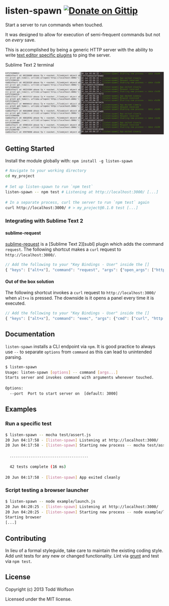 # listen-spawn [![Donate on Gittip](http://badgr.co/gittip/twolfson.png)](https://www.gittip.com/twolfson/)

Start a server to run commands when touched.

It was designed to allow for execution of semi-frequent commands but not on *every* save.

This is accomplished by being a generic HTTP server with the ability to write [text editor specific plugins][plugins] to ping the server.

Sublime Text 2 terminal

![Sublime Text 2][subl-screenshot]

[plugins]: #sublime-text-plugin
[subl-screenshot]: sublime_text_2.png

## Getting Started
Install the module globally with: `npm install -g listen-spawn`

```sh
# Navigate to your working directory
cd my_project

# Set up listen-spawn to run `npm test`
listen-spawn -- npm test # Listening at http://localhost:3000/ [...]

# In a separate process, curl the server to run `npm test` again
curl http://localhost:3000/ # > my_project@0.1.0 test [...]
```

### Integrating with Sublime Text 2
#### sublime-request
[sublime-request][request] is a [Sublime Text 2][subl] plugin which adds the command `request`. The following shortcut makes a `curl` request to `http://localhost:3000/`.

```js
// Add the following to your "Key Bindings - User" inside the []
{ "keys": ["alt+x"], "command": "request", "args": {"open_args": ["http://localhost:3000/"]} }
```

[request]: https://github.com/twolfson/sublime-request

#### Out of the box solution
The following shortcut invokes a `curl` request to `http://localhost:3000/` when `alt+x` is pressed. The downside is it opens a panel every time it is executed.

```js
// Add the following to your "Key Bindings - User" inside the []
{ "keys": ["alt+x"], "command": "exec", "args": {"cmd": ["curl", "http://localhost:3000/"]} }
```

## Documentation
`listen-spawn` installs a CLI endpoint via `npm`. It is good practice to always use `--` to separate `options` from `command` as this can lead to unintended parsing.

```sh
$ listen-spawn
Usage: listen-spawn [options] -- command [args...]
Starts server and invokes command with arguments whenever touched.

Options:
  --port  Port to start server on  [default: 3000]
```

## Examples
### Run a specific test
```sh
$ listen-spawn -- mocha test/assert.js
20 Jun 04:17:58 - [listen-spawn] Listening at http://localhost:3000/
20 Jun 04:17:58 - [listen-spawn] Starting new process -- mocha test/assert.js

  ․․․․․․․․․․․․․․․․․․․․․․․․․․․․․․․․․․․․․․․․․․

  42 tests complete (16 ms)

20 Jun 04:17:58 - [listen-spawn] App exited cleanly
```

### Script testing a browser launcher
```sh
$ listen-spawn -- node example/launch.js
20 Jun 04:20:25 - [listen-spawn] Listening at http://localhost:3000/
20 Jun 04:20:25 - [listen-spawn] Starting new process -- node example/launch.js
Starting browser
[...]
```

## Contributing
In lieu of a formal styleguide, take care to maintain the existing coding style. Add unit tests for any new or changed functionality. Lint via [grunt](https://github.com/gruntjs/grunt) and test via `npm test`.

## License
Copyright (c) 2013 Todd Wolfson

Licensed under the MIT license.
